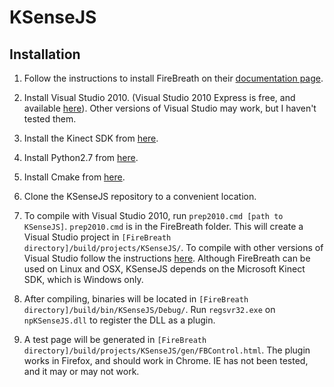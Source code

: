 

KSenseJS
========

Installation
------------

1.  Follow the instructions to install FireBreath on their
[documentation page][1].

2.  Install Visual Studio 2010.  (Visual Studio 2010 Express is free,
and available [here][2]).  Other versions of Visual Studio may work,
but I haven't tested them.

3.  Install the Kinect SDK from [here][4].

4.  Install Python2.7 from [here][5].

5.  Install Cmake from [here][6].

3.  Clone the KSenseJS repository to a convenient location.

4.  To compile with Visual Studio 2010, run `prep2010.cmd
[path to KSenseJS]`.  `prep2010.cmd` is in the FireBreath folder.
This will create a Visual Studio project in
`[FireBreath directory]/build/projects/KSenseJS/`.  To compile with
other versions of Visual Studio follow the instructions [here][3].
Although FireBreath can be used on Linux and OSX, KSenseJS depends on
the Microsoft Kinect SDK, which is Windows only.

5.  After compiling, binaries will be located in
`[FireBreath directory]/build/bin/KSenseJS/Debug/`.  Run
`regsvr32.exe` on `npKSenseJS.dll` to register the DLL as a plugin.

6.  A test page will be generated in
`[FireBreath directory]/build/projects/KSenseJS/gen/FBControl.html`.
The plugin works in Firefox, and should work in Chrome.  IE has not
been tested, and it may or may not work.

[1]: http://www.firebreath.org/display/documentation/Download 
[2]: http://www.microsoft.com/visualstudio/en-us/products/2010-editions/visual-cpp-express
[3]: http://www.firebreath.org/display/documentation/Building+on+Windows
[4]: http://www.microsoft.com/en-us/kinectforwindows/develop/overview.aspx
[5]: http://www.python.org/download/releases/2.7.3/
[6]: http://www.cmake.org/cmake/resources/software.html
